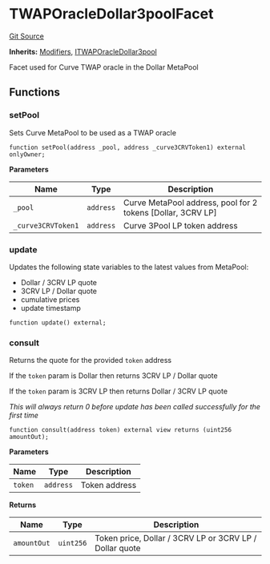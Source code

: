# TWAPOracleDollar3poolFacet
[Git Source](https://github.com/ubiquity/ubiquity-dollar/blob/8b2c9690f3164db342fb36c8c2d81e473eac504b/src/dollar/facets/TWAPOracleDollar3poolFacet.sol)

**Inherits:**
[Modifiers](/src/dollar/libraries/LibAppStorage.sol/contract.Modifiers.md), [ITWAPOracleDollar3pool](/src/dollar/interfaces/ITWAPOracleDollar3pool.sol/interface.ITWAPOracleDollar3pool.md)

Facet used for Curve TWAP oracle in the Dollar MetaPool


## Functions
### setPool

Sets Curve MetaPool to be used as a TWAP oracle


```solidity
function setPool(address _pool, address _curve3CRVToken1) external onlyOwner;
```
**Parameters**

|Name|Type|Description|
|----|----|-----------|
|`_pool`|`address`|Curve MetaPool address, pool for 2 tokens [Dollar, 3CRV LP]|
|`_curve3CRVToken1`|`address`|Curve 3Pool LP token address|


### update

Updates the following state variables to the latest values from MetaPool:
- Dollar / 3CRV LP quote
- 3CRV LP / Dollar quote
- cumulative prices
- update timestamp


```solidity
function update() external;
```

### consult

Returns the quote for the provided `token` address

If the `token` param is Dollar then returns 3CRV LP / Dollar quote

If the `token` param is 3CRV LP then returns Dollar / 3CRV LP quote

*This will always return 0 before update has been called successfully for the first time*


```solidity
function consult(address token) external view returns (uint256 amountOut);
```
**Parameters**

|Name|Type|Description|
|----|----|-----------|
|`token`|`address`|Token address|

**Returns**

|Name|Type|Description|
|----|----|-----------|
|`amountOut`|`uint256`|Token price, Dollar / 3CRV LP or 3CRV LP / Dollar quote|


